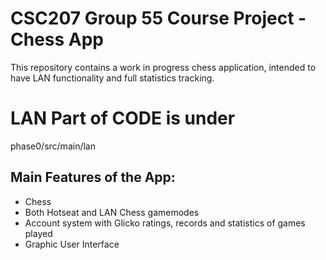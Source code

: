 # CSC207 Group 55 Course Project - Chess App
This repository contains a work in progress chess application, intended to have LAN functionality and full statistics tracking.

# LAN Part of CODE is under
phase0/src/main/lan



## Main Features of the App:
* Chess
* Both Hotseat and LAN Chess gamemodes
* Account system with Glicko ratings, records and statistics of games played
* Graphic User Interface
